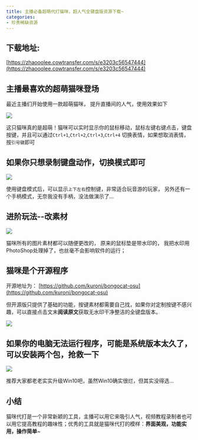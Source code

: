 ```yaml
---
title: 主播必备超萌代打猫咪，超人气全键盘版资源下载~
categories:
- 珍贵稀缺资源
---
```




## 下载地址:



[https://zhaooolee.cowtransfer.com/s/e3203c56547444](https://zhaooolee.cowtransfer.com/s/e3203c56547444)



## 主播最喜欢的超萌猫咪登场

最近主播们开始使用一款超萌猫咪， 提升直播间的人气，使用效果如下

![](https://v2fy.com/asset/0i/jikemiji/jikemiji-md/kr-000099.assets/strip-20200816125539567.gif)

这只猫咪真的是超萌！猫咪可以实时显示你的鼠标移动，鼠标左键右键点击，键盘按键，并且可以通过`Ctrl+1`,`Ctrl+2`,`Ctrl+3`,`Ctrl+4` 切换表情，如果想取消表情，按`引号键`即可

## 如果你只想录制键盘动作，切换模式即可

![](https://v2fy.com/asset/0i/jikemiji/jikemiji-md/kr-000099.assets/strip.gif)

使用键盘模式后，可以显示`上下左右`控制键，非常适合玩音游的玩家， 另外还有一个手柄模式，无奈我没有手柄，没法做演示了...


## 进阶玩法--改素材


![](https://v2fy.com/asset/0i/jikemiji/jikemiji-md/kr-000099.assets/1240.png)


猫咪所有的图片素材都可以随便更改的， 原来的鼠标垫是带水印的， 我把水印用PhotoShop处理掉了，也丝毫不会影响软件的运行；


## 猫咪是个开源程序

开源地址为： [https://github.com/kuroni/bongocat-osu](https://github.com/kuroni/bongocat-osu)

但开源版只提供了基础的功能，按键素材都需要自己找，如果你对定制按键不感兴趣，可以直接点击文末**阅读原文**获取无水印干净整洁的全键盘版本。

![](https://v2fy.com/asset/0i/jikemiji/jikemiji-md/kr-000099.assets/1240-20200816125539104.png)

## 如果你的电脑无法运行程序，可能是系统版本太久了，可以安装两个包，抢救一下

![](https://v2fy.com/asset/0i/jikemiji/jikemiji-md/kr-000099.assets/1240-20200816125539316.png)

推荐大家都老老实实升级Win10吧，虽然Win10确实很烂，但其实没得选...


## 小结


猫咪代打是一个非常新颖的工具，主播可以用它来吸引人气，视频教程录制者也可以用它提高教程的趣味性；优秀的工具就是猫咪代打的模样：**界面美观，功能实用，操作简单**~


